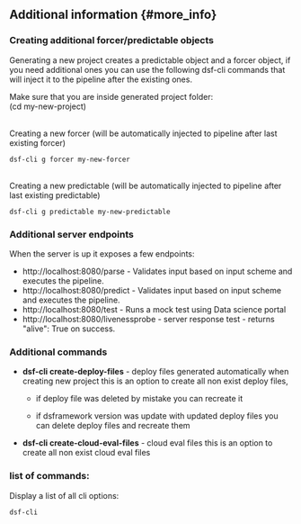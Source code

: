 ## Additional information {#more_info}

### Creating additional forcer/predictable objects
Generating a new project creates a predictable object and a forcer object, if you need additional ones you can use 
the following dsf-cli commands that will inject it to the pipeline after the existing ones. 

Make sure that you are inside generated project folder: <br />
(cd my-new-project)

<br />
Creating a new forcer (will be automatically injected to pipeline after last existing forcer)

    dsf-cli g forcer my-new-forcer 

<br />
Creating a new predictable (will be automatically injected to pipeline after last existing predictable)

    dsf-cli g predictable my-new-predictable 

### Additional server endpoints
When the server is up it exposes a few endpoints:
    
 * http://localhost:8080/parse - Validates input based on input scheme and executes the pipeline. 
 * http://localhost:8080/predict - Validates input based on input scheme and executes the pipeline. 
 * http://localhost:8080/test - Runs a mock test using Data science portal
 * http://localhost:8080/livenessprobe - server response test - returns "alive": True on success.

### Additional commands
* **dsf-cli create-deploy-files** - deploy files generated automatically when creating new project this is an option to create all non exist deploy files, 

  * if deploy file was deleted by mistake you can recreate it 

  * if dsframework version was update with updated deploy files you can delete deploy files and recreate them

* **dsf-cli create-cloud-eval-files** - cloud eval files this is an option to create all non exist cloud eval files

### list of commands:
Display a list of all cli options:

    dsf-cli 